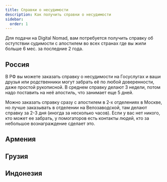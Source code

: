 ```yaml
---
title: Справки о несудимости
description: Как получить справки о несудимости
sidebar:
  order: 1
---
```


Для подачи на Digital Nomad, вам потребуется получить справку об остутствии судимости с апостилем во всех странах где вы жили больше 6 мес. за последние 2 года.

## Россия

В РФ вы можете заказать справку о несудимости на Госуслугах и ваши  друзья или родственники могут забрать её по любой доверенности, даже  простой рукописной. В среднем справку делают 3 недели, потом надо  поставить на неё апостиль, что занимает еще 5 дней.

Можно заказать справку сразу с апостилем в 2‑х отделениях в Москве,  но лучше заказывать в отделении на Велозаводской, там делают справку за  2-3 дня (иногда за несколько часов). Если у вас нет никого, кто может ее забрать, у помогаторов есть контакты людей, кто за небольшое  вознаграждение сделает это.

## Армения

## Грузия

## Индонезия

